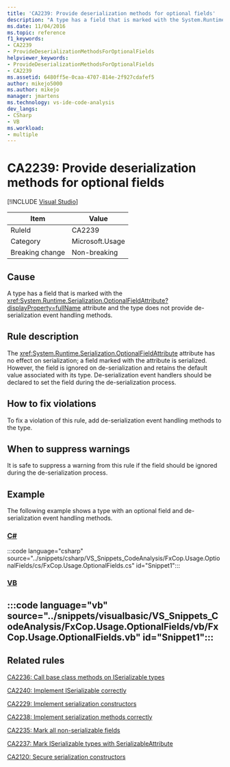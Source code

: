 ```yaml
---
title: 'CA2239: Provide deserialization methods for optional fields'
description: "A type has a field that is marked with the System.Runtime.Serialization.OptionalFieldAttribute attribute and the type does not provide deserialization event handling methods."
ms.date: 11/04/2016
ms.topic: reference
f1_keywords:
- CA2239
- ProvideDeserializationMethodsForOptionalFields
helpviewer_keywords:
- ProvideDeserializationMethodsForOptionalFields
- CA2239
ms.assetid: 6480ff5e-0caa-4707-814e-2f927cdafef5
author: mikejo5000
ms.author: mikejo
manager: jmartens
ms.technology: vs-ide-code-analysis
dev_langs:
- CSharp
- VB
ms.workload:
- multiple
---
```

# CA2239: Provide deserialization methods for optional fields

 [!INCLUDE [Visual Studio](~/includes/applies-to-version/vs-windows-only.md)]

|Item|Value|
|-|-|
|RuleId|CA2239|
|Category|Microsoft.Usage|
|Breaking change|Non-breaking|

## Cause
A type has a field that is marked with the <xref:System.Runtime.Serialization.OptionalFieldAttribute?displayProperty=fullName> attribute and the type does not provide de-serialization event handling methods.

## Rule description
The <xref:System.Runtime.Serialization.OptionalFieldAttribute> attribute has no effect on serialization; a field marked with the attribute is serialized. However, the field is ignored on de-serialization and retains the default value associated with its type. De-serialization event handlers should be declared to set the field during the de-serialization process.

## How to fix violations
To fix a violation of this rule, add de-serialization event handling methods to the type.

## When to suppress warnings
It is safe to suppress a warning from this rule if the field should be ignored during the de-serialization process.

## Example
The following example shows a type with an optional field and de-serialization event handling methods.

### [C#](#tab/csharp)
:::code language="csharp" source="../snippets/csharp/VS_Snippets_CodeAnalysis/FxCop.Usage.OptionalFields/cs/FxCop.Usage.OptionalFields.cs" id="Snippet1":::

### [VB](#tab/vb)
:::code language="vb" source="../snippets/visualbasic/VS_Snippets_CodeAnalysis/FxCop.Usage.OptionalFields/vb/FxCop.Usage.OptionalFields.vb" id="Snippet1":::
---

## Related rules
[CA2236: Call base class methods on ISerializable types](../code-quality/ca2236.md)

[CA2240: Implement ISerializable correctly](../code-quality/ca2240.md)

[CA2229: Implement serialization constructors](/dotnet/fundamentals/code-analysis/quality-rules/ca2229)

[CA2238: Implement serialization methods correctly](../code-quality/ca2238.md)

[CA2235: Mark all non-serializable fields](/dotnet/fundamentals/code-analysis/quality-rules/ca2235)

[CA2237: Mark ISerializable types with SerializableAttribute](/dotnet/fundamentals/code-analysis/quality-rules/ca2237)

[CA2120: Secure serialization constructors](../code-quality/ca2120.md)
